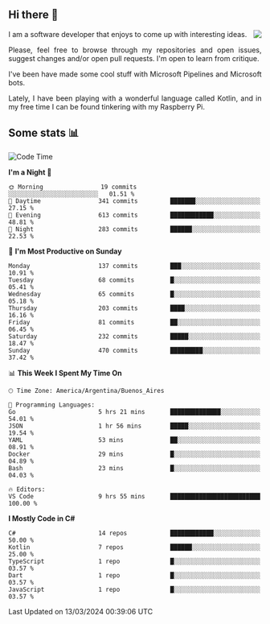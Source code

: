 ## Hi there :slightly_smiling_face:

<img src="https://github-readme-stats.vercel.app/api?username=victorgrycuk&show_icons=true&count_private=true&title_color=F7941E&icon_color=F7941E" align="right">

<p align="justify">
I am a software developer that enjoys to come up with interesting ideas.
<p/>

<p align= "justify">
Please, feel free to browse through my repositories and open issues, suggest changes and/or open pull requests. I'm open to learn from critique.
<p/>


<p align= "justify">
I've been have made some cool stuff with Microsoft Pipelines and Microsoft bots.
<p/>

<p align= "justify">
Lately, I have been playing with a wonderful language called Kotlin, and in my free time I can be found tinkering with my Raspberry Pi.
<p/>

## Some stats :bar_chart:
<!--START_SECTION:waka-->
![Code Time](http://img.shields.io/badge/Code%20Time-1%2C900%20hrs%2034%20mins-blue)

**I'm a Night 🦉** 

```text
🌞 Morning                19 commits          ░░░░░░░░░░░░░░░░░░░░░░░░░   01.51 % 
🌆 Daytime                341 commits         ███████░░░░░░░░░░░░░░░░░░   27.15 % 
🌃 Evening                613 commits         ████████████░░░░░░░░░░░░░   48.81 % 
🌙 Night                  283 commits         ██████░░░░░░░░░░░░░░░░░░░   22.53 % 
```
📅 **I'm Most Productive on Sunday** 

```text
Monday                   137 commits         ███░░░░░░░░░░░░░░░░░░░░░░   10.91 % 
Tuesday                  68 commits          █░░░░░░░░░░░░░░░░░░░░░░░░   05.41 % 
Wednesday                65 commits          █░░░░░░░░░░░░░░░░░░░░░░░░   05.18 % 
Thursday                 203 commits         ████░░░░░░░░░░░░░░░░░░░░░   16.16 % 
Friday                   81 commits          ██░░░░░░░░░░░░░░░░░░░░░░░   06.45 % 
Saturday                 232 commits         █████░░░░░░░░░░░░░░░░░░░░   18.47 % 
Sunday                   470 commits         █████████░░░░░░░░░░░░░░░░   37.42 % 
```


📊 **This Week I Spent My Time On** 

```text
🕑︎ Time Zone: America/Argentina/Buenos_Aires

💬 Programming Languages: 
Go                       5 hrs 21 mins       ██████████████░░░░░░░░░░░   54.01 % 
JSON                     1 hr 56 mins        █████░░░░░░░░░░░░░░░░░░░░   19.54 % 
YAML                     53 mins             ██░░░░░░░░░░░░░░░░░░░░░░░   08.91 % 
Docker                   29 mins             █░░░░░░░░░░░░░░░░░░░░░░░░   04.89 % 
Bash                     23 mins             █░░░░░░░░░░░░░░░░░░░░░░░░   04.03 % 

🔥 Editors: 
VS Code                  9 hrs 55 mins       █████████████████████████   100.00 % 
```

**I Mostly Code in C#** 

```text
C#                       14 repos            ████████████░░░░░░░░░░░░░   50.00 % 
Kotlin                   7 repos             ██████░░░░░░░░░░░░░░░░░░░   25.00 % 
TypeScript               1 repo              █░░░░░░░░░░░░░░░░░░░░░░░░   03.57 % 
Dart                     1 repo              █░░░░░░░░░░░░░░░░░░░░░░░░   03.57 % 
JavaScript               1 repo              █░░░░░░░░░░░░░░░░░░░░░░░░   03.57 % 
```




 Last Updated on 13/03/2024 00:39:06 UTC
<!--END_SECTION:waka-->
